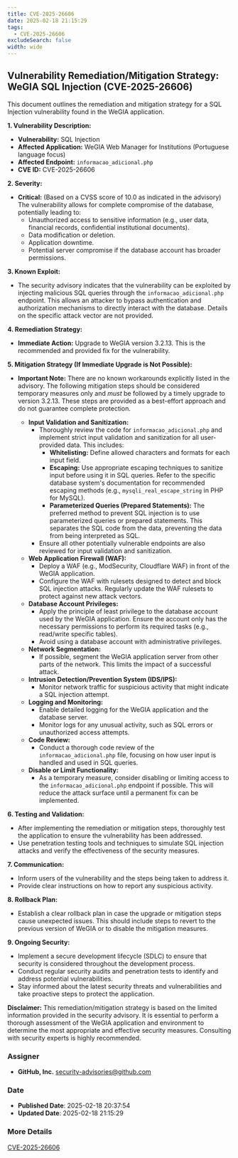 ```yaml
---
title: CVE-2025-26606
date: 2025-02-18 21:15:29
tags:
  - CVE-2025-26606
excludeSearch: false
width: wide
---
```


## Vulnerability Remediation/Mitigation Strategy: WeGIA SQL Injection (CVE-2025-26606)

This document outlines the remediation and mitigation strategy for a SQL Injection vulnerability found in the WeGIA application.

**1. Vulnerability Description:**

*   **Vulnerability:** SQL Injection
*   **Affected Application:** WeGIA Web Manager for Institutions (Portuguese language focus)
*   **Affected Endpoint:** `informacao_adicional.php`
*   **CVE ID:** CVE-2025-26606

**2. Severity:**

*   **Critical:**  (Based on a CVSS score of 10.0 as indicated in the advisory) The vulnerability allows for complete compromise of the database, potentially leading to:
    *   Unauthorized access to sensitive information (e.g., user data, financial records, confidential institutional documents).
    *   Data modification or deletion.
    *   Application downtime.
    *   Potential server compromise if the database account has broader permissions.

**3. Known Exploit:**

*   The security advisory indicates that the vulnerability can be exploited by injecting malicious SQL queries through the `informacao_adicional.php` endpoint.  This allows an attacker to bypass authentication and authorization mechanisms to directly interact with the database. Details on the specific attack vector are not provided.

**4. Remediation Strategy:**

*   **Immediate Action:**  Upgrade to WeGIA version 3.2.13.  This is the recommended and provided fix for the vulnerability.

**5. Mitigation Strategy (If Immediate Upgrade is Not Possible):**

*   **Important Note:**  There are no known workarounds explicitly listed in the advisory.  The following mitigation steps should be considered temporary measures only and *must* be followed by a timely upgrade to version 3.2.13.  These steps are provided as a best-effort approach and do not guarantee complete protection.

    *   **Input Validation and Sanitization:**
        *   Thoroughly review the code for `informacao_adicional.php` and implement strict input validation and sanitization for all user-provided data.  This includes:
            *   **Whitelisting:** Define allowed characters and formats for each input field.
            *   **Escaping:**  Use appropriate escaping techniques to sanitize input before using it in SQL queries.  Refer to the specific database system's documentation for recommended escaping methods (e.g., `mysqli_real_escape_string` in PHP for MySQL).
            *   **Parameterized Queries (Prepared Statements):**  The preferred method to prevent SQL injection is to use parameterized queries or prepared statements.  This separates the SQL code from the data, preventing the data from being interpreted as SQL.
        *   Ensure all other potentially vulnerable endpoints are also reviewed for input validation and sanitization.
    *   **Web Application Firewall (WAF):**
        *   Deploy a WAF (e.g., ModSecurity, Cloudflare WAF) in front of the WeGIA application.
        *   Configure the WAF with rulesets designed to detect and block SQL injection attacks.  Regularly update the WAF rulesets to protect against new attack vectors.
    *   **Database Account Privileges:**
        *   Apply the principle of least privilege to the database account used by the WeGIA application.  Ensure the account only has the necessary permissions to perform its required tasks (e.g., read/write specific tables).
        *   Avoid using a database account with administrative privileges.
    *   **Network Segmentation:**
        *   If possible, segment the WeGIA application server from other parts of the network.  This limits the impact of a successful attack.
    *   **Intrusion Detection/Prevention System (IDS/IPS):**
        *   Monitor network traffic for suspicious activity that might indicate a SQL injection attempt.
    *   **Logging and Monitoring:**
        *   Enable detailed logging for the WeGIA application and the database server.
        *   Monitor logs for any unusual activity, such as SQL errors or unauthorized access attempts.
    *   **Code Review:**
        *   Conduct a thorough code review of the `informacao_adicional.php` file, focusing on how user input is handled and used in SQL queries.
    *   **Disable or Limit Functionality:**
        *   As a temporary measure, consider disabling or limiting access to the `informacao_adicional.php` endpoint if possible. This will reduce the attack surface until a permanent fix can be implemented.

**6. Testing and Validation:**

*   After implementing the remediation or mitigation steps, thoroughly test the application to ensure the vulnerability has been addressed.
*   Use penetration testing tools and techniques to simulate SQL injection attacks and verify the effectiveness of the security measures.

**7. Communication:**

*   Inform users of the vulnerability and the steps being taken to address it.
*   Provide clear instructions on how to report any suspicious activity.

**8.  Rollback Plan:**

*   Establish a clear rollback plan in case the upgrade or mitigation steps cause unexpected issues.  This should include steps to revert to the previous version of WeGIA or to disable the mitigation measures.

**9.  Ongoing Security:**

*   Implement a secure development lifecycle (SDLC) to ensure that security is considered throughout the development process.
*   Conduct regular security audits and penetration tests to identify and address potential vulnerabilities.
*   Stay informed about the latest security threats and vulnerabilities and take proactive steps to protect the application.

**Disclaimer:** This remediation/mitigation strategy is based on the limited information provided in the security advisory. It is essential to perform a thorough assessment of the WeGIA application and environment to determine the most appropriate and effective security measures. Consulting with security experts is highly recommended.

### Assigner
- **GitHub, Inc.** <security-advisories@github.com>

### Date
- **Published Date**: 2025-02-18 20:37:54
- **Updated Date**: 2025-02-18 21:15:29

### More Details
[CVE-2025-26606](https://www.cvedetails.com/cve/CVE-2025-26606)